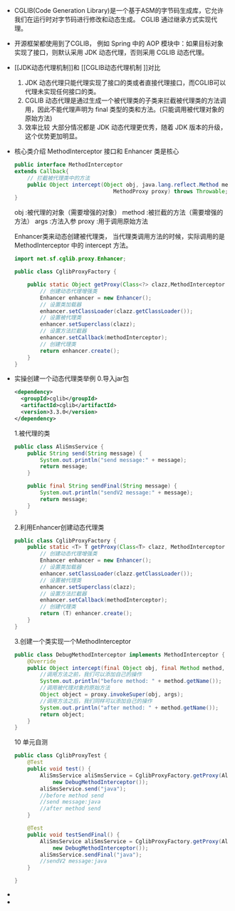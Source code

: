- CGLIB(Code Generation Library)是一个基于ASM的字节码生成库，它允许我们在运行时对字节码进行修改和动态生成。
  CGLIB 通过继承方式实现代理。
- 开源框架都使用到了CGLIB， 
  例如 Spring 中的 AOP 模块中：如果目标对象实现了接口，则默认采用 JDK 动态代理，否则采用 CGLIB 动态代理。
- [[JDK动态代理机制]]和 [[CGLIB动态代理机制 ]]对比
  1. JDK 动态代理只能代理实现了接口的类或者直接代理接口，而CGLIB可以代理未实现任何接口的类。
  2. CGLIB 动态代理是通过生成一个被代理类的子类来拦截被代理类的方法调用，因此不能代理声明为 final 类型的类和方法。(只能调用被代理对象的原始方法)
  3. 效率比较
  大部分情况都是 JDK 动态代理更优秀，随着 JDK 版本的升级，这个优势更加明显。
- 核心类介绍
  MethodInterceptor 接口和 Enhancer 类是核心
  ```java
  public interface MethodInterceptor
  extends Callback{
      // 拦截被代理类中的方法
      public Object intercept(Object obj, java.lang.reflect.Method method, Object[] args,
                                 MethodProxy proxy) throws Throwable;
  }
  ```
  obj :被代理的对象（需要增强的对象）
  method :被拦截的方法（需要增强的方法）
  args :方法入参
  proxy :用于调用原始方法
  
  Enhancer类来动态创建被代理类，
  当代理类调用方法的时候，实际调用的是 MethodInterceptor 中的 intercept 方法。
  ```java
  import net.sf.cglib.proxy.Enhancer;
  
  public class CglibProxyFactory {
  
      public static Object getProxy(Class<?> clazz,MethodInterceptor methodInterceptor) {
          // 创建动态代理增强类
          Enhancer enhancer = new Enhancer();
          // 设置类加载器
          enhancer.setClassLoader(clazz.getClassLoader());
          // 设置被代理类
          enhancer.setSuperclass(clazz);
          // 设置方法拦截器
          enhancer.setCallback(methodInterceptor);
          // 创建代理类
          return enhancer.create();
      }
  }
  ```
- 实操创建一个动态代理类举例
  0.导入jar包
  ```xml
  <dependency>
    <groupId>cglib</groupId>
    <artifactId>cglib</artifactId>
    <version>3.3.0</version>
  </dependency>
  ```
  1.被代理的类
  ```java
  public class AliSmsService {
      public String send(String message) {
          System.out.println("send message:" + message);
          return message;
      }
  
      public final String sendFinal(String message) {
          System.out.println("sendV2 message:" + message);
          return message;
      }
  }
  ```
  2.利用Enhancer创建动态代理类
  ```java
  public class CglibProxyFactory {
      public static <T> T getProxy(Class<T> clazz, MethodInterceptor methodInterceptor) {
          // 创建动态代理增强类
          Enhancer enhancer = new Enhancer();
          // 设置类加载器
          enhancer.setClassLoader(clazz.getClassLoader());
          // 设置被代理类
          enhancer.setSuperclass(clazz);
          // 设置方法拦截器
          enhancer.setCallback(methodInterceptor);
          // 创建代理类
          return (T) enhancer.create();
      }
  }
  ```
  
  3.创建一个类实现一个MethodInterceptor
  ```java
  public class DebugMethodInterceptor implements MethodInterceptor {
      @Override
      public Object intercept(final Object obj, final Method method, final Object[] args, final MethodProxy proxy) throws Throwable {
          //调用方法之前，我们可以添加自己的操作
          System.out.println("before method: " + method.getName());
          //调用被代理对象的原始方法
          Object object = proxy.invokeSuper(obj, args);
          //调用方法之后，我们同样可以添加自己的操作
          System.out.println("after method: " + method.getName());
          return object;
      }
  }
  ```
  10 单元自测
  ```java
  public class CglibProxyTest {
      @Test
      public void test() {
          AliSmsService aliSmsService = CglibProxyFactory.getProxy(AliSmsService.class,
              new DebugMethodInterceptor());
          aliSmsService.send("java");
          //before method send
          //send message:java
          //after method send
      }
  
      @Test
      public void testSendFinal() {
          AliSmsService aliSmsService = CglibProxyFactory.getProxy(AliSmsService.class,
              new DebugMethodInterceptor());
          aliSmsService.sendFinal("java");
          //sendV2 message:java
      }
  
  }
  ```
-
-